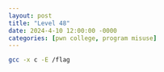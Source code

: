 ```yaml
---
layout: post
title: "Level 48"
date: 2024-4-10 12:00:00 -0000
categories: [pwn college, program misuse]
---
```


```bash
gcc -x c -E /flag
```
